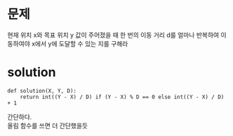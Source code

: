 # 문제

현재 위치 x와 목표 위치 y 값이 주어졌을 때 한 번의 이동 거리 d를 얼마나 반복하여 이동하여야 x에서 y에 도달할 수 있는 지를 구해라

# solution

```{.python}
def solution(X, Y, D):
    return int((Y - X) / D) if (Y - X) % D == 0 else int((Y - X) / D) + 1  
```

간단하다.  
올림 함수를 쓰면 더 간단했을듯  